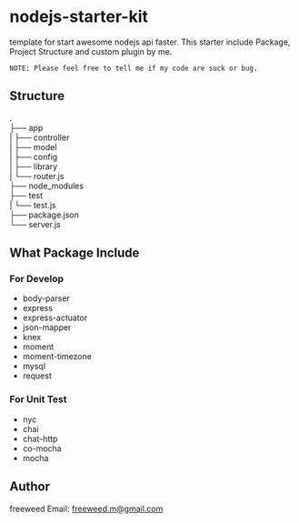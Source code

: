# nodejs-starter-kit
template for start awesome nodejs api faster. This starter include Package, Project Structure and custom plugin by me.

```
NOTE: Please feel free to tell me if my code are suck or bug.
```

## Structure
.<br/>
├── app<br/>
|   ├── controller<br/>
|   ├── model <br/>
|   ├── config<br/>
|   ├── library<br/>
|   └── router.js<br/>
├── node_modules<br/>
├── test<br/>
|   └── test.js<br/>
├── package.json<br/>
└── server.js<br/>

## What Package Include
### For Develop
- body-parser
- express
- express-actuator
- json-mapper
- knex
- moment
- moment-timezone
- mysql
- request

### For Unit Test
- nyc
- chai
- chat-http
- co-mocha
- mocha

## Author
freeweed
Email: freeweed.m@gmail.com
